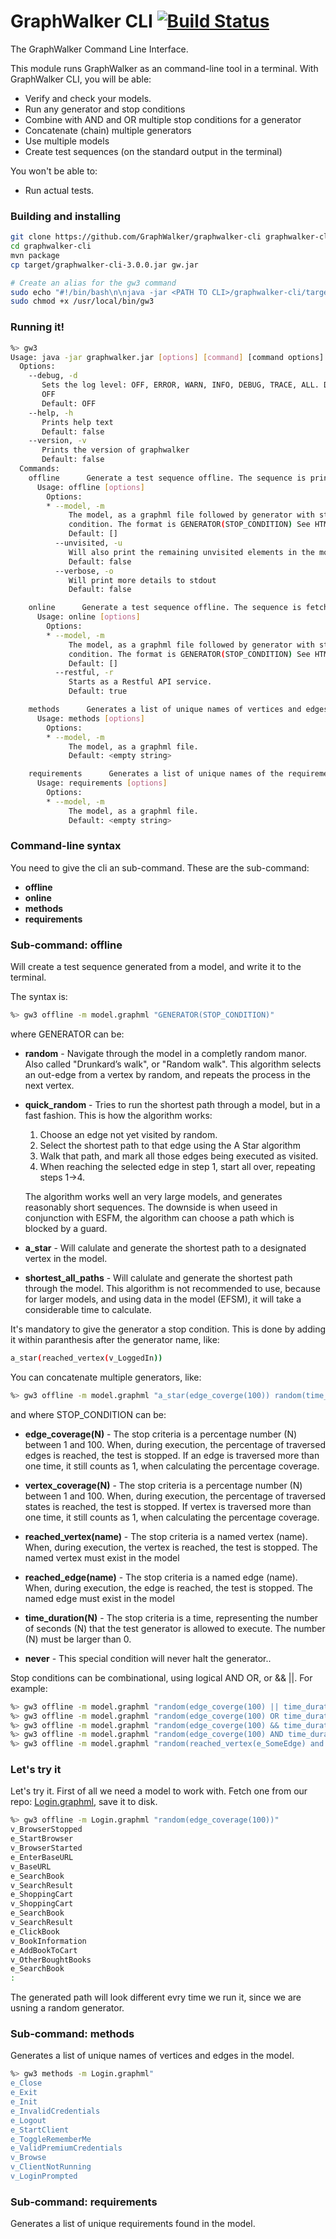 GraphWalker CLI [![Build Status](https://travis-ci.org/GraphWalker/graphwalker-cli.svg?branch=master)](https://travis-ci.org/GraphWalker/graphwalker-cli)
======
The GraphWalker Command Line Interface.

This module runs GraphWalker as an command-line tool in a terminal. With GraphWalker CLI, you will be able:
  - Verify and check your models.
  - Run any generator and stop conditions
  - Combine with AND and OR multiple stop conditions for a generator
  - Concatenate (chain) multiple generators
  - Use multiple models
  - Create test sequences (on the standard output in the terminal)

You won't be able to:
  - Run actual tests.

### Building and installing


```sh
git clone https://github.com/GraphWalker/graphwalker-cli graphwalker-cli
cd graphwalker-cli
mvn package
cp target/graphwalker-cli-3.0.0.jar gw.jar

# Create an alias for the gw3 command
sudo echo "#!/bin/bash\n\njava -jar <PATH TO CLI>/graphwalker-cli/target/graphwalker-cli-3.0.0.jar "$@"" > /usr/local/bin/gw3
sudo chmod +x /usr/local/bin/gw3
```

### Running it!

```sh
%> gw3
Usage: java -jar graphwalker.jar [options] [command] [command options]
  Options:
    --debug, -d
       Sets the log level: OFF, ERROR, WARN, INFO, DEBUG, TRACE, ALL. Default is
       OFF
       Default: OFF
    --help, -h
       Prints help text
       Default: false
    --version, -v
       Prints the version of graphwalker
       Default: false
  Commands:
    offline      Generate a test sequence offline. The sequence is printed to the standard output
      Usage: offline [options]
        Options:
        * --model, -m
             The model, as a graphml file followed by generator with stop
             condition. The format is GENERATOR(STOP_CONDITION) See HTML DOC
             Default: []
          --unvisited, -u
             Will also print the remaining unvisited elements in the model.
             Default: false
          --verbose, -o
             Will print more details to stdout
             Default: false

    online      Generate a test sequence offline. The sequence is fetched using different techniques, like RestAPI
      Usage: online [options]
        Options:
        * --model, -m
             The model, as a graphml file followed by generator with stop
             condition. The format is GENERATOR(STOP_CONDITION) See HTML DOC
             Default: []
          --restful, -r
             Starts as a Restful API service.
             Default: true

    methods      Generates a list of unique names of vertices and edges in the model.
      Usage: methods [options]
        Options:
        * --model, -m
             The model, as a graphml file.
             Default: <empty string>

    requirements      Generates a list of unique names of the requirements found in the model.
      Usage: requirements [options]
        Options:
        * --model, -m
             The model, as a graphml file.
             Default: <empty string>

```

### Command-line syntax
You need to give the cli an sub-command. These are the sub-command:
  - **offline**
  - **online**
  - **methods**
  - **requirements**


### Sub-command: offline
Will create a test sequence generated from a model, and write it to the terminal.

The syntax is:
```sh
%> gw3 offline -m model.graphml "GENERATOR(STOP_CONDITION)"
```
where GENERATOR can be:
- **random** - Navigate through the model in a completly random manor. Also called "Drunkard’s walk", or "Random walk". This algorithm selects an out-edge from a vertex by random, and repeats the process in the next vertex.

- **quick_random** - Tries to run the shortest path through a model, but in a fast fashion. This is how the algorithm works:
   1. Choose an edge not yet visited by random.
   1. Select the shortest path to that edge using the A Star algorithm
   1. Walk that path, and mark all those edges being executed as visited.
   1. When reaching the selected edge in step 1, start all over, repeating steps 1->4.
   
   The algorithm works well an very large models, and generates reasonably short sequences. The downside is when useed in conjunction with ESFM, the algorithm can choose a path which is blocked by a guard.

- **a_star** - Will calulate and generate the shortest path to a designated vertex in the model.
- **shortest_all_paths** - Will calulate and generate the shortest path through the model. This algorithm is not recommended to use, because for larger models, and using data in the model (EFSM), it will take a considerable time to calculate.

It's mandatory to give the generator a stop condition. This is done by adding it within paranthesis after the generator name, like:
```sh
a_star(reached_vertex(v_LoggedIn))
```
You can concatenate multiple generators, like:
```sh
%> gw3 offline -m model.graphml "a_star(edge_coverge(100)) random(time_duration(900))"
```

and where STOP_CONDITION can be:
  - **edge_coverage(N)** - The stop criteria is a percentage number (N) between 1 and 100. When, during execution, the percentage of traversed edges is reached, the test is stopped. If an edge is traversed more than one time, it still counts as 1, when calculating the percentage coverage.

  - **vertex_coverage(N)** - The stop criteria is a percentage number (N) between 1 and 100. When, during execution, the percentage of traversed states is reached, the test is stopped. If vertex is traversed more than one time, it still counts as 1, when calculating the percentage coverage.

  - **reached_vertex(name)** - The stop criteria is a named vertex (name). When, during execution, the vertex is reached, the test is stopped. The named vertex must exist in the model

  - **reached_edge(name)** - The stop criteria is a named edge (name). When, during execution, the edge is reached, the test is stopped. The named edge must exist in the model

  - **time_duration(N)** - The stop criteria is a time, representing the number of seconds (N) that the test generator is allowed to execute. The number (N) must be larger than 0.

  - **never** - This special condition will never halt the generator..

Stop conditions can be combinational, using logical AND OR, or && ||. For example:
```sh
%> gw3 offline -m model.graphml "random(edge_coverge(100) || time_duration(900))"
%> gw3 offline -m model.graphml "random(edge_coverge(100) OR time_duration(900))"
%> gw3 offline -m model.graphml "random(edge_coverge(100) && time_duration(900))"
%> gw3 offline -m model.graphml "random(edge_coverge(100) AND time_duration(900))"
%> gw3 offline -m model.graphml "random(reached_vertex(e_SomeEdge) and edge_coverage(100)) random((reached_vertex(e_SomeEdge) and reached_edge(e_SomeEdge)) || time(5000))""
```

### Let's try it
Let's try it. First of all we need a model to work with. Fetch one from our repo: [Login.graphml], save it to disk.
```sh
%> gw3 offline -m Login.graphml "random(edge_coverage(100))"
v_BrowserStopped
e_StartBrowser
v_BrowserStarted
e_EnterBaseURL
v_BaseURL
e_SearchBook
v_SearchResult
e_ShoppingCart
v_ShoppingCart
e_SearchBook
v_SearchResult
e_ClickBook
v_BookInformation
e_AddBookToCart
v_OtherBoughtBooks
e_SearchBook
:
```
The generated path will look different evry time we run it, since we are usning a random generator.


### Sub-command: methods
Generates a list of unique names of vertices and edges in the model.

```sh
%> gw3 methods -m Login.graphml"
e_Close
e_Exit
e_Init
e_InvalidCredentials
e_Logout
e_StartClient
e_ToggleRememberMe
e_ValidPremiumCredentials
v_Browse
v_ClientNotRunning
v_LoginPrompted
```

### Sub-command: requirements
Generates a list of unique requirements found in the model.



[Login.graphml]:https://raw.githubusercontent.com/GraphWalker/graphwalker-cli/master/src/test/resources/graphml/shared_state/Login.graphml
